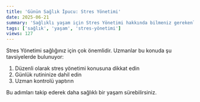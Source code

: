 ```yaml
---
title: 'Günün Sağlık İpucu: Stres Yönetimi'
date: 2025-06-21
summary: 'Sağlıklı yaşam için Stres Yönetimi hakkında bilmeniz gerekenler.'
tags: ['sağlık', 'yaşam', 'stres-yönetimi']
views: 127
---
```


Stres Yönetimi sağlığınız için çok önemlidir. Uzmanlar bu konuda şu tavsiyelerde bulunuyor:

1. Düzenli olarak stres yönetimi konusuna dikkat edin
2. Günlük rutininize dahil edin
3. Uzman kontrolü yaptırın

Bu adımları takip ederek daha sağlıklı bir yaşam sürebilirsiniz.